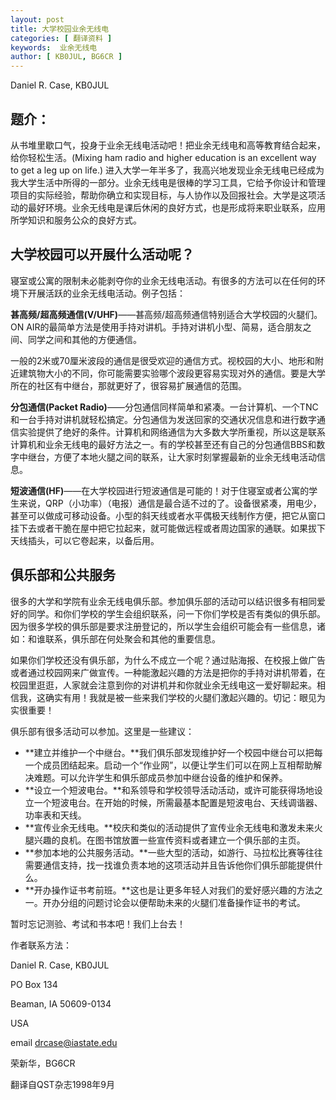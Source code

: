 ```yaml
---
layout: post
title: 大学校园业余无线电
categories: [ 翻译资料 ]
keywords:  业余无线电
author: [ KB0JUL, BG6CR ]
---
```


Daniel R. Case, KB0JUL

## 题介：

从书堆里歇口气，投身于业余无线电活动吧！把业余无线电和高等教育结合起来，给你轻松生活。(Mixing ham radio and higher education is an excellent way to get a leg up on life.)
进入大学一年半多了，我高兴地发现业余无线电已经成为我大学生活中所得的一部分。业余无线电是很棒的学习工具，它给予你设计和管理项目的实际经验，帮助你确立和实现目标，与人协作以及回报社会。大学是这项活动的最好环境。业余无线电是课后休闲的良好方式，也是形成将来职业联系，应用所学知识和服务公众的良好方式。

## 大学校园可以开展什么活动呢？

寝室或公寓的限制未必能剥夺你的业余无线电活动。有很多的方法可以在任何的环境下开展活跃的业余无线电活动。例子包括：

**甚高频/超高频通信(V/UHF)**——甚高频/超高频通信特别适合大学校园的火腿们。ON AIR的最简单方法是使用手持对讲机。手持对讲机小型、简易，适合朋友之间、同学之间和其他的方便通信。

一般的2米或70厘米波段的通信是很受欢迎的通信方式。视校园的大小、地形和附近建筑物大小的不同，你可能需要实验哪个波段更容易实现对外的通信。要是大学所在的社区有中继台，那就更好了，很容易扩展通信的范围。

**分包通信(Packet Radio)**——分包通信同样简单和紧凑。一台计算机、一个TNC和一台手持对讲机就轻松搞定。分包通信为发送回家的交通状况信息和进行数字通信实验提供了绝好的条件。计算机和网络通信为大多数大学所重视，所以这是联系计算机和业余无线电的最好方法之一。有的学校甚至还有自己的分包通信BBS和数字中继台，方便了本地火腿之间的联系，让大家时刻掌握最新的业余无线电活动信息。

**短波通信(HF)**——在大学校园进行短波通信是可能的！对于住寝室或者公寓的学生来说，QRP（小功率）（电报）通信是最合适不过的了。设备很紧凑，用电少，甚至可以做成可移动设备。小型的斜天线或者水平偶极天线制作方便，把它从窗口挂下去或者干脆在屋中把它拉起来，就可能做远程或者周边国家的通联。如果拔下天线插头，可以它卷起来，以备后用。

## 俱乐部和公共服务

很多的大学和学院有业余无线电俱乐部。参加俱乐部的活动可以结识很多有相同爱好的同学。和你们学校的学生会组织联系，问一下你们学校是否有类似的俱乐部。因为很多学校的俱乐部是要求注册登记的，所以学生会组织可能会有一些信息，诸如：和谁联系，俱乐部在何处聚会和其他的重要信息。

如果你们学校还没有俱乐部，为什么不成立一个呢？通过贴海报、在校报上做广告或者通过校园网来广做宣传。一种能激起兴趣的方法是把你的手持对讲机带着，在校园里逛逛，人家就会注意到你的对讲机并和你就业余无线电这一爱好聊起来。相信我，这确实有用！我就是被一些来我们学校的火腿们激起兴趣的。切记：眼见为实很重要！

俱乐部有很多活动可以参加。这里是一些建议：

* **建立并维护一个中继台。**我们俱乐部发现维护好一个校园中继台可以把每一个成员团结起来。启动一个“作业网”，以便让学生们可以在网上互相帮助解决难题。可以允许学生和俱乐部成员参加中继台设备的维护和保养。
* **设立一个短波电台。**和系领导和学校领导活动活动，或许可能获得场地设立一个短波电台。在开始的时候，所需最基本配置是短波电台、天线调谐器、功率表和天线。
* **宣传业余无线电。**校庆和类似的活动提供了宣传业余无线电和激发未来火腿兴趣的良机。在图书馆放置一些宣传资料或者建立一个俱乐部的主页。
* **参加本地的公共服务活动。**一些大型的活动，如游行、马拉松比赛等往往需要通信支持，找一找谁负责本地的这项活动并且告诉他你们俱乐部能提供什么。
* **开办操作证书考前班。**这也是让更多年轻人对我们的爱好感兴趣的方法之一。开办分组的问题讨论会以便帮助未来的火腿们准备操作证书的考试。

暂时忘记测验、考试和书本吧！我们上台去！

作者联系方法：

Daniel R. Case, KB0JUL

PO Box 134

Beaman, IA 50609-0134

USA

email drcase@iastate.edu

荣新华，BG6CR

翻译自QST杂志1998年9月
